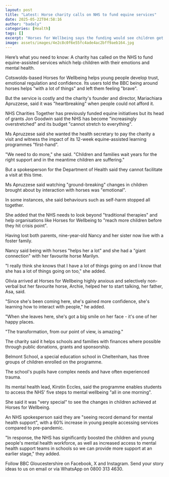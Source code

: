 ```yaml
---
layout: post
title: "Latest: Horse charity calls on NHS to fund equine services"
date: 2025-05-22T04:58:16
author: "badely"
categories: [Health]
tags: []
excerpt: "Horses for Wellbeing says the funding would see children get help before they 'hit crisis point'."
image: assets/images/4e2c8c0f6e55fc4ade4ac2bff9aeb164.jpg
---
```


Here’s what you need to know: A charity has called on the NHS to fund equine-assisted services which help children with their emotions and mental health.

Cotswolds-based Horses for Wellbeing helps young people develop trust, emotional regulation and confidence. Its users told the BBC being around horses helps "with a lot of things" and left them feeling "brave".

But the service is costly and the charity's founder and director, Mariachiara Apruzzese, said it was "heartbreaking" when people could not afford it.

NHS Charities Together has previously funded equine initiatives but its head of grants Jon Goodwin said the NHS has become "increasingly overstretched" and its budget "cannot stretch to everything".

Ms Apruzzese said she wanted the health secretary to pay the charity a visit and witness the impact of its 12-week equine-assisted learning programmes "first-hand".

"We need to do more," she said. "Children and families wait years for the right support and in the meantime children are suffering."

But a spokesperson for the Department of Health said they cannot facilitate a visit at this time.

Ms Apruzzese said watching "ground-breaking" changes in children brought about by interaction with horses was "emotional". 

In some instances, she said behaviours such as self-harm stopped all together.

She added that the NHS needs to look beyond "traditional therapies" and help organisations like Horses for Wellbeing to "reach more children before they hit crisis point".

Having lost both parents, nine-year-old Nancy and her sister now live with a foster family.

Nancy said being with horses "helps her a lot" and she had a "giant connection" with her favourite horse Marilyn.

"I really think she knows that I have a lot of things going on and I know that she has a lot of things going on too," she added.

Olivia arrived at Horses for Wellbeing highly anxious and selectively non-verbal but her favourite horse, Archie, helped her to start talking, her father, Asa, said.

"Since she's been coming here, she's gained more confidence, she's learning how to interact with people," he added.

"When she leaves here, she's got a big smile on her face - it's one of her happy places.

"The transformation, from our point of view, is amazing."

The charity said it helps schools and families with finances where possible through public donations, grants and sponsorship.

Belmont School, a special education school in Cheltenham, has three groups of children enrolled on the programme.

The school's pupils have complex needs and have often experienced trauma.

Its mental health lead, Kirstin Eccles, said the programme enables students to access the NHS' five steps to mental wellbeing "all in one morning".

She said it was "very special" to see the changes in children achieved at Horses for Wellbeing.

An NHS spokesperson said they are "seeing record demand for mental health support", with a 60% increase in young people accessing services compared to pre-pandemic.

"In response, the NHS has significantly boosted the children and young people's mental health workforce, as well as increased access to mental health support teams in schools so we can provide more support at an earlier stage," they added.

Follow BBC Gloucestershire on Facebook, X and Instagram. Send your story ideas to us on email or via WhatsApp on 0800 313 4630.

